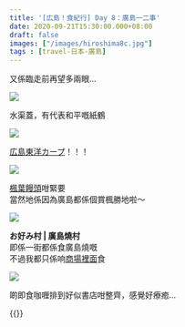 ```yaml
---
title: '[広島！食紀行] Day 8：廣島一二事'
date: 2020-09-21T15:30:00.000+08:00
draft: false
images: ["/images/hiroshima8c.jpg"]
tags : [travel-日本-廣島]
---
```

   
又係臨走前再望多兩眼...

![](/images/hiroshima8c.jpg)    

水渠蓋，有代表和平嘅紙鶴 

![](/images/hiroshima2f3.jpg)    

[広島東洋カープ](https://hidie.net/hiroshima2f/)！！！

![](/images/hiroshima8c1.jpg)    

[楓葉饅頭](https://hidie.net/hiroshima6j/)咁緊要  
當然地係因為廣島都係個賞楓勝地啦～  

![](/images/hiroshima8c2.jpg)    

**お好み村 | 廣島燒村**  
即係一街都係食廣島燒嘅  
不過我都只係响[商場裡面](https://hidie.net/hiroshima3c/)食

![](/images/hiroshima8c3.jpg)    

啲即食咖喱排到好似書店咁整齊，感覺好療癒...  
  
  

{{<hiroshima>}}
